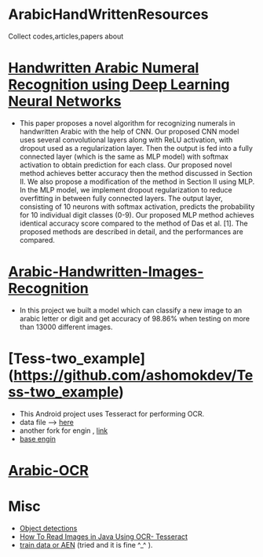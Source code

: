 # ArabicHandWrittenResources
Collect codes,articles,papers about 

# [Handwritten Arabic Numeral Recognition using Deep Learning Neural Networks](https://arxiv.org/pdf/1702.04663.pdf)
- This paper proposes a novel algorithm for recognizing
numerals in handwritten Arabic with the help of CNN. Our
proposed CNN model uses several convolutional layers along
with ReLU activation, with dropout used as a regularization
layer. Then the output is fed into a fully connected layer
(which is the same as MLP model) with softmax activation to
obtain prediction for each class. Our proposed novel method
achieves better accuracy then the method discussed in Section
II. We also propose a modification of the method in Section
II using MLP. In the MLP model, we implement dropout
regularization to reduce overfitting in between fully connected
layers. The output layer, consisting of 10 neurons with softmax
activation, predicts the probability for 10 individual digit
classes (0-9). Our proposed MLP method achieves identical
accuracy score compared to the method of Das et al. [1].
The proposed methods are described in detail, and the performances are compared.


# [Arabic-Handwritten-Images-Recognition](https://github.com/AmrHendy/Arabic-Handwritten-Images-Recognition) 
- In this project we built a model which can classify a new image to an arabic letter or digit and get accuracy of 98.86% when testing on more than 13000 different images.

# [Tess-two_example] (https://github.com/ashomokdev/Tess-two_example)
- This Android project uses Tesseract for performing OCR.
- data file --> [here](https://github.com/tesseract-ocr/tessdata/blob/3.04.00/ara.traineddata)
- another fork for engin , [link](https://github.com/alexcohn/tess-two)
- [ base engin](https://github.com/tesseract-ocr/tesseract)

# [Arabic-OCR](https://github.com/HusseinYoussef/Arabic-OCR)

# Misc
- [Object detections](https://www.youtube.com/watch?v=Rgpfk6eYxJA)
- [How To Read Images in Java Using OCR- Tesseract](https://www.youtube.com/watch?v=5DqW9KP-aQo)
- [train data or AEN](https://github.com/ahmed-tea/tessdata_Arabic_Numbers) (tried and it is fine ^_^ ).
